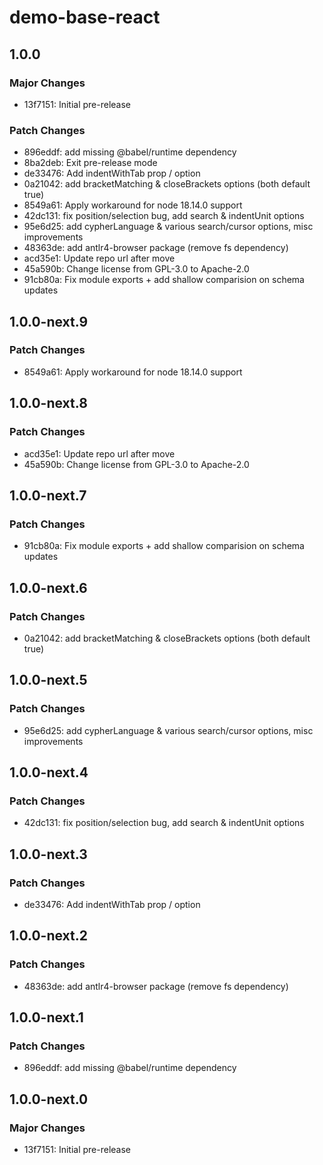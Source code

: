 # demo-base-react

## 1.0.0

### Major Changes

- 13f7151: Initial pre-release

### Patch Changes

- 896eddf: add missing @babel/runtime dependency
- 8ba2deb: Exit pre-release mode
- de33476: Add indentWithTab prop / option
- 0a21042: add bracketMatching & closeBrackets options (both default true)
- 8549a61: Apply workaround for node 18.14.0 support
- 42dc131: fix position/selection bug, add search & indentUnit options
- 95e6d25: add cypherLanguage & various search/cursor options, misc improvements
- 48363de: add antlr4-browser package (remove fs dependency)
- acd35e1: Update repo url after move
- 45a590b: Change license from GPL-3.0 to Apache-2.0
- 91cb80a: Fix module exports + add shallow comparision on schema updates

## 1.0.0-next.9

### Patch Changes

- 8549a61: Apply workaround for node 18.14.0 support

## 1.0.0-next.8

### Patch Changes

- acd35e1: Update repo url after move
- 45a590b: Change license from GPL-3.0 to Apache-2.0

## 1.0.0-next.7

### Patch Changes

- 91cb80a: Fix module exports + add shallow comparision on schema updates

## 1.0.0-next.6

### Patch Changes

- 0a21042: add bracketMatching & closeBrackets options (both default true)

## 1.0.0-next.5

### Patch Changes

- 95e6d25: add cypherLanguage & various search/cursor options, misc improvements

## 1.0.0-next.4

### Patch Changes

- 42dc131: fix position/selection bug, add search & indentUnit options

## 1.0.0-next.3

### Patch Changes

- de33476: Add indentWithTab prop / option

## 1.0.0-next.2

### Patch Changes

- 48363de: add antlr4-browser package (remove fs dependency)

## 1.0.0-next.1

### Patch Changes

- 896eddf: add missing @babel/runtime dependency

## 1.0.0-next.0

### Major Changes

- 13f7151: Initial pre-release
